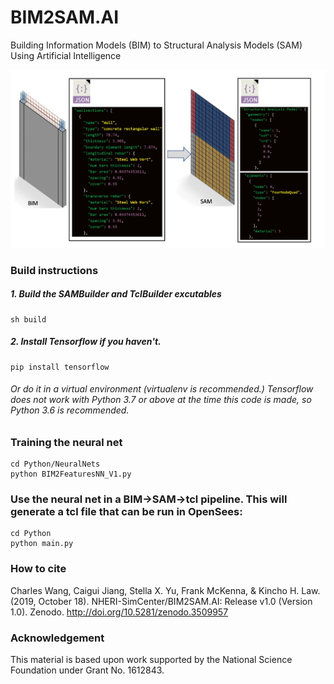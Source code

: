 # BIM2SAM.AI
Building Information Models (BIM) to Structural Analysis Models (SAM) Using Artificial Intelligence

![image](Documents/BIM2SAM.png)

### Build instructions
##### 1. Build the SAMBuilder and TclBuilder excutables

```
sh build
```
##### 2. Install Tensorflow if you haven't. 

```
pip install tensorflow
```
###### Or do it in a virtual environment (virtualenv is recommended.) Tensorflow does not work with Python 3.7 or above at the time this code is made, so Python 3.6 is recommended. 

### Training the neural net
```
cd Python/NeuralNets
python BIM2FeaturesNN_V1.py
```
### Use the neural net in a BIM->SAM->tcl pipeline. This will generate a tcl file that can be run in OpenSees:
```
cd Python
python main.py
```

### How to cite
Charles Wang, Caigui Jiang, Stella X. Yu, Frank McKenna, & Kincho H. Law. (2019, October 18). NHERI-SimCenter/BIM2SAM.AI: Release v1.0 (Version 1.0). Zenodo. http://doi.org/10.5281/zenodo.3509957

### Acknowledgement

This material is based upon work supported by the National Science Foundation under Grant No. 1612843.

